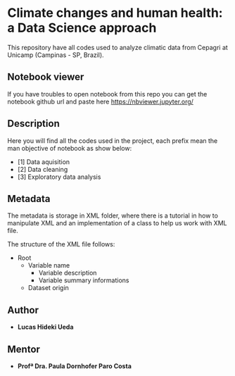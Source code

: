 # Climate changes and human health: a Data Science approach

This repository have all codes used to analyze climatic data from Cepagri at Unicamp (Campinas - SP, Brazil).

## Notebook viewer

If you have troubles to open notebook from this repo you can get the notebook github url and paste here https://nbviewer.jupyter.org/

## Description

Here you will find all the codes used in the project, each prefix mean the man objective of notebook as show below:

- [1] Data aquisition
- [2] Data cleaning 
- [3] Exploratory data analysis

## Metadata

The metadata is storage in XML folder, where there is a tutorial in how to manipulate XML and an implementation of a class to help us work with XML file.

The structure of the XML file follows:
- Root
  - Variable name
    - Variable description
    - Variable summary informations
  - Dataset origin


## Author

* **Lucas Hideki Ueda**

## Mentor

* **Profª Dra. Paula Dornhofer Paro Costa**
